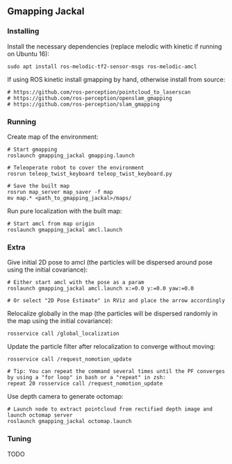 ## Gmapping Jackal

### Installing

Install the necessary dependencies (replace melodic with kinetic if running on Ubuntu 16):

    sudo apt install ros-melodic-tf2-sensor-msgs ros-melodic-amcl

If using ROS kinetic install gmapping by hand, otherwise install from source:

    # https://github.com/ros-perception/pointcloud_to_laserscan
    # https://github.com/ros-perception/openslam_gmapping
    # https://github.com/ros-perception/slam_gmapping

### Running

Create map of the environment:

    # Start gmapping
    roslaunch gmapping_jackal gmapping.launch

    # Teleoperate robot to cover the environment
    rosrun teleop_twist_keyboard teleop_twist_keyboard.py

    # Save the built map
    rosrun map_server map_saver -f map
    mv map.* <path_to_gmapping_jackal>/maps/

Run pure localization with the built map:

    # Start amcl from map origin
    roslaunch gmapping_jackal amcl.launch

### Extra

Give initial 2D pose to amcl (the particles will be dispersed around pose using the initial covariance):

    # Either start amcl with the pose as a param
    roslaunch gmapping_jackal amcl.launch x:=0.0 y:=0.0 yaw:=0.0

    # Or select "2D Pose Estimate" in RViz and place the arrow accordingly

Relocalize globally in the map (the particles will be dispersed randomly in the map using the initial covariance):

    rosservice call /global_localization

Update the particle filter after relocalization to converge without moving:

    rosservice call /request_nomotion_update

    # Tip: You can repeat the command several times until the PF converges by using a "for loop" in bash or a "repeat" in zsh:
    repeat 20 rosservice call /request_nomotion_update

Use depth camera to generate octomap:

    # Launch node to extract pointcloud from rectified depth image and launch octomap server
    roslaunch gmapping_jackal octomap.launch

### Tuning

TODO
